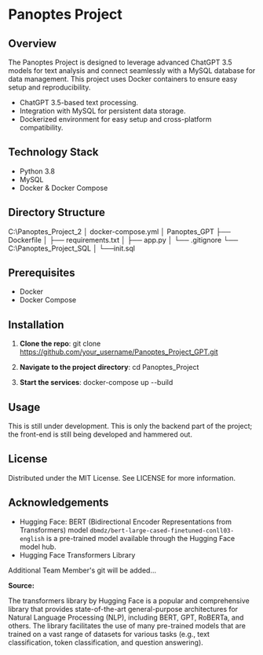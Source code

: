 # Panoptes Project

## Overview
The Panoptes Project is designed to leverage advanced ChatGPT 3.5 models for text analysis and connect seamlessly with a MySQL database for data management. This project uses Docker containers to ensure easy setup and reproducibility.

- ChatGPT 3.5-based text processing.
- Integration with MySQL for persistent data storage.
- Dockerized environment for easy setup and cross-platform compatibility.

## Technology Stack

- Python 3.8
- MySQL
- Docker & Docker Compose

## Directory Structure
C:\Panoptes_Project_2
│ docker-compose.yml
│ Panoptes_GPT
├── Dockerfile
│ ├── requirements.txt
│ ├── app.py
│ └── .gitignore
└── C:\Panoptes_Project_SQL
  │
  └──init.sql


## Prerequisites

- Docker
- Docker Compose

## Installation

1. **Clone the repo**:
git clone https://github.com/your_username/Panoptes_Project_GPT.git

2. **Navigate to the project directory**:
cd Panoptes_Project

3. **Start the services**:
docker-compose up --build


## Usage

This is still under development. This is only the backend part of the project; the front-end is still being developed and hammered out.

## License

Distributed under the MIT License. See LICENSE for more information.

## Acknowledgements

- Hugging Face: BERT (Bidirectional Encoder Representations from Transformers) model `dbmdz/bert-large-cased-finetuned-conll03-english` is a pre-trained model available through the Hugging Face model hub.
- Hugging Face Transformers Library

Additional Team Member's git will be added...

**Source:**

The transformers library by Hugging Face is a popular and comprehensive library that provides state-of-the-art general-purpose architectures for Natural Language Processing (NLP), including BERT, GPT, RoBERTa, and others. The library facilitates the use of many pre-trained models that are trained on a vast range of datasets for various tasks (e.g., text classification, token classification, and question answering).
